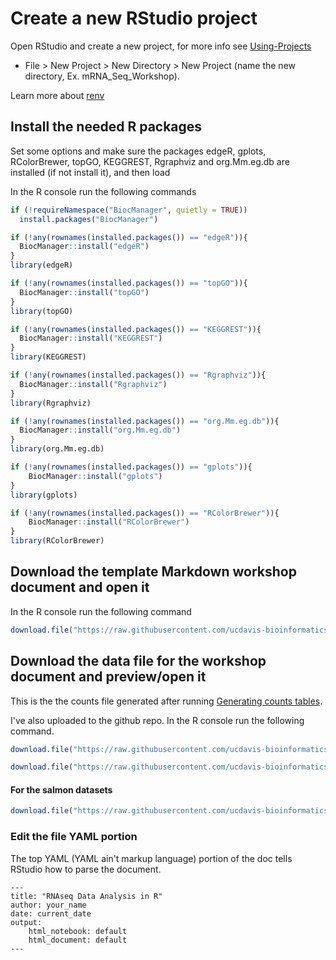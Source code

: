
# Create a new RStudio project

Open RStudio and create a new project, for more info see [Using-Projects](https://support.rstudio.com/hc/en-us/articles/200526207-Using-Projects)

* File > New Project > New Directory > New Project (name the new directory, Ex. mRNA_Seq_Workshop).

Learn more about [renv](https://rstudio.github.io/renv/articles/renv.html)

## Install the needed R packages

Set some options and make sure the packages edgeR, gplots, RColorBrewer, topGO, KEGGREST, Rgraphviz and org.Mm.eg.db are installed (if not install it), and then load

In the R console run the following commands
```r
if (!requireNamespace("BiocManager", quietly = TRUE))
  install.packages("BiocManager")

if (!any(rownames(installed.packages()) == "edgeR")){
  BiocManager::install("edgeR")
}
library(edgeR)

if (!any(rownames(installed.packages()) == "topGO")){
  BiocManager::install("topGO")
}
library(topGO)

if (!any(rownames(installed.packages()) == "KEGGREST")){
  BiocManager::install("KEGGREST")
}
library(KEGGREST)

if (!any(rownames(installed.packages()) == "Rgraphviz")){
  BiocManager::install("Rgraphviz")
}
library(Rgraphviz)

if (!any(rownames(installed.packages()) == "org.Mm.eg.db")){
  BiocManager::install("org.Mm.eg.db")
}
library(org.Mm.eg.db)

if (!any(rownames(installed.packages()) == "gplots")){
    BiocManager::install("gplots")
}
library(gplots)

if (!any(rownames(installed.packages()) == "RColorBrewer")){
    BiocManager::install("RColorBrewer")
}
library(RColorBrewer)
```

## Download the template Markdown workshop document and open it

In the R console run the following command

```r
download.file("https://raw.githubusercontent.com/ucdavis-bioinformatics-training/2021-September-RNA-Seq-Analysis/master/data_analysis/DE_Analysis_mm.Rmd", "DE_Analysis_mm.Rmd")
```

## Download the data file for the workshop document and preview/open it

This is the the counts file generated after running [Generating counts tables](https://ucdavis-bioinformatics-training.github.io/2021-September-RNA-Seq-Analysis/data_reduction/counts).

I've also uploaded to the github repo. In the R console run the following command.
```r
download.file("https://raw.githubusercontent.com/ucdavis-bioinformatics-training/2021-September-RNA-Seq-Analysis/master/datasets/rnaseq_workshop_counts.txt", "rnaseq_workshop_counts.txt")
```

```r
download.file("https://raw.githubusercontent.com/ucdavis-bioinformatics-training/2021-September-RNA-Seq-Analysis/master/datasets/ensembl_mm_104.tsv", "ensembl_mm_104.tsv")
```

#### For the salmon datasets

```r
download.file("https://raw.githubusercontent.com/ucdavis-bioinformatics-training/2021-September-RNA-Seq-Analysis/master/datasets/rnaseq_salmon_workshop_counts.txt", "rnaseq_salmon_workshop_counts.txt")
```

### Edit the file YAML portion

The top YAML (YAML ain't markup language) portion of the doc tells RStudio how to parse the document.

<pre><code>---
title: "RNAseq Data Analysis in R"
author: your_name
date: current_date
output:
    html_notebook: default
    html_document: default
---</code></pre>
